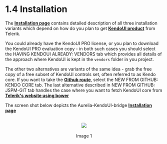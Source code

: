 # 1.4 Installation

The **[Installation page](http://aurelia-ui-toolkits.github.io/demo-kendo/#/installation)** contains detailed description of all three installation variants which depend on how do you plan to get **[KendoUI product](http://www.telerik.com/kendo-ui)** from Telerik.
<br>

You could already have the KendoUI PRO license, or you plan to download the KendoUI PRO evaluation copy - in both such cases you should select the HAVING KENDOUI ALREADY: VENDORS tab which provides all details of the approach where KendoUI is kept in the `vendors` folder in you project.

The other two alternatives are variants of the same idea - grab the free copy of a free subset of KendoUI controls set, often referred to as Kendo core. If you want to take the **[Github route](https://github.com/telerik/kendo-ui-core)**, select the NEW FROM GITHUB: KENDO CORE tab. The last alternative described in NEW FROM GITHUB: JSPM-GIT tab handles the case where you want to fetch KendoUI core from **[Telerik's website using bower](http://docs.telerik.com/kendo-ui/intro/installation/bower-install#install-bower-packages)**

The screen shot below depicts the Aurelia-KendoUI-bridge **[Installation page](#/installation/installation.html)**
<br>
<br>
<p align=center>
  <img src="https://cloud.githubusercontent.com/assets/2712405/15594523/3ed8fb44-2384-11e6-8dcb-89379d681dc8.png"></img>
 <br><br>
Image 1
</p>